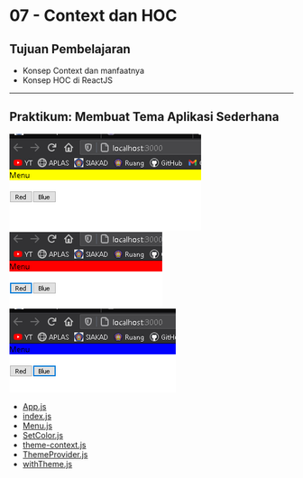 # 07 - Context dan HOC

## Tujuan Pembelajaran
- Konsep Context dan manfaatnya
- Konsep HOC di ReactJS

___
## Praktikum: Membuat Tema Aplikasi Sederhana

![1](img/1.png)  
![2](img/2.png)  
![3](img/3.png)  


* [App.js](../../src/07_context_hoc/App.js)     
* [index.js](../../src/07_context_hoc/index.js)  
* [Menu.js](../../src/07_context_hoc/Menu.js)  
* [SetColor.js](../../src/07_context_hoc/SetColor.js)  
* [theme-context.js](../../src/07_context_hoc/ThemeContext/theme-context.js)  
* [ThemeProvider.js](../../src/07_context_hoc/ThemeContext/ThemeProvider.js)  
* [withTheme.js](../../src/07_context_hoc/ThemeContext/withTheme.js)  

